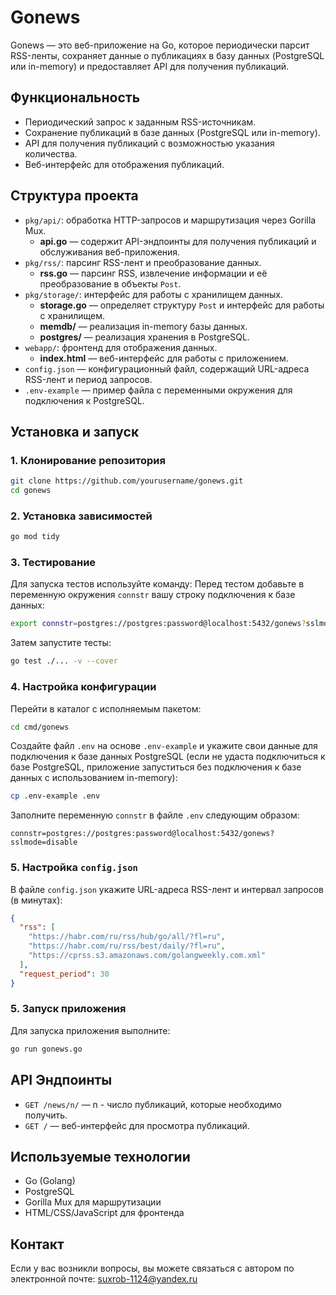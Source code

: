 # Gonews

Gonews — это веб-приложение на Go, которое периодически парсит RSS-ленты, сохраняет данные о публикациях в базу данных (PostgreSQL или in-memory) и предоставляет API для получения публикаций.

## Функциональность

- Периодический запрос к заданным RSS-источникам.
- Сохранение публикаций в базе данных (PostgreSQL или in-memory).
- API для получения публикаций с возможностью указания количества.
- Веб-интерфейс для отображения публикаций.

## Структура проекта

- `pkg/api/`: обработка HTTP-запросов и маршрутизация через Gorilla Mux.
  - **api.go** — содержит API-эндпоинты для получения публикаций и обслуживания веб-приложения.
- `pkg/rss/`: парсинг RSS-лент и преобразование данных.
  - **rss.go** — парсинг RSS, извлечение информации и её преобразование в объекты `Post`.
- `pkg/storage/`: интерфейс для работы с хранилищем данных.
  - **storage.go** — определяет структуру `Post` и интерфейс для работы с хранилищем.
  - **memdb/** — реализация in-memory базы данных.
  - **postgres/** — реализация хранения в PostgreSQL.
- `webapp/`: фронтенд для отображения данных.
  - **index.html** — веб-интерфейс для работы с приложением.
- `config.json` — конфигурационный файл, содержащий URL-адреса RSS-лент и период запросов.
- `.env-example` — пример файла с переменными окружения для подключения к PostgreSQL.

## Установка и запуск

### 1. Клонирование репозитория

```bash
git clone https://github.com/yourusername/gonews.git
cd gonews
```

### 2. Установка зависимостей

```bash
go mod tidy
```

### 3. Тестирование

Для запуска тестов используйте команду:
Перед тестом добавьте в переменную окружения `connstr` вашу строку подключения к базе данных:
```bash 
export connstr=postgres://postgres:password@localhost:5432/gonews?sslmode=disable
```

Затем запустите тесты:
```bash
go test ./... -v --cover
```

### 4. Настройка конфигурации
Перейти в каталог с исполняемым пакетом:
```bash 
cd cmd/gonews
```
Создайте файл `.env` на основе `.env-example` и укажите свои данные для подключения к базе данных PostgreSQL (если не удаста подключиться к базе PostgreSQL, приложение запуститься без подключения к базе данных с использованием in-memory):

```bash
cp .env-example .env
```

Заполните переменную `connstr` в файле `.env` следующим образом:

```
connstr=postgres://postgres:password@localhost:5432/gonews?sslmode=disable
```

### 5. Настройка `config.json`

В файле `config.json` укажите URL-адреса RSS-лент и интервал запросов (в минутах):

```json
{
  "rss": [
    "https://habr.com/ru/rss/hub/go/all/?fl=ru",
    "https://habr.com/ru/rss/best/daily/?fl=ru",
    "https://cprss.s3.amazonaws.com/golangweekly.com.xml"
  ],
  "request_period": 30
}

```

### 5. Запуск приложения

Для запуска приложения выполните:

```bash
go run gonews.go
```

## API Эндпоинты

- `GET /news/n/` — n - число публикаций, которые необходимо получить.
- `GET /` — веб-интерфейс для просмотра публикаций.

## Используемые технологии

- Go (Golang)
- PostgreSQL
- Gorilla Mux для маршрутизации
- HTML/CSS/JavaScript для фронтенда

## Контакт

Если у вас возникли вопросы, вы можете связаться с автором по электронной почте: suxrob-1124@yandex.ru